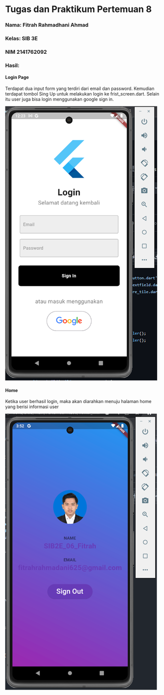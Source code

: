 # Tugas dan Praktikum Pertemuan 8

### Nama: Fitrah Rahmadhani Ahmad
### Kelas: SIB 3E
### NIM 2141762092
### Hasil:

#### Login Page
Terdapat dua input form yang terdiri dari email dan password. Kemudian terdapat tombol Sing Up untuk melakukan login ke frist_screen.dart. Selain itu user juga bisa login menggunakan google sign in.

![localImage](./assets/Screenshot%202023-10-18%20122401.png)


#### Home
Ketika user berhasil login, maka akan diarahkan menuju halaman home yang berisi informasi user

![localImage](./assets/Screenshot%202023-10-17%20155227.png)


